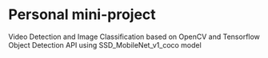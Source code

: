# Personal mini-project 
Video Detection and Image Classification based on OpenCV and Tensorflow Object Detection API using SSD_MobileNet_v1_coco model
